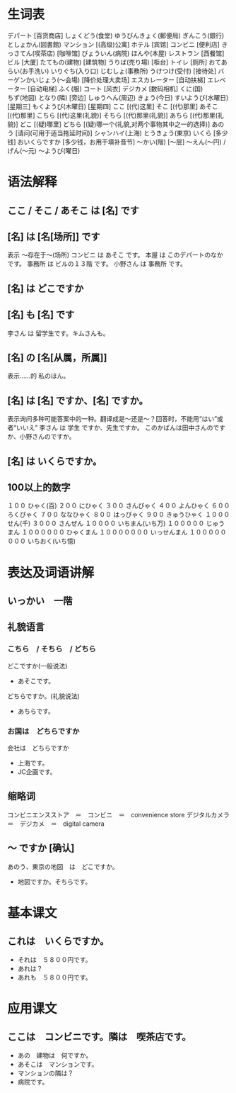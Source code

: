 # 生词表
デパート	[百货商店]
しょくどう(食堂)
ゆうびんきょく(郵便局)
ぎんこう(銀行)
としょかん(図書館)
マンション	[(高级)公寓]
ホテル		[宾馆]
コンビニ	[便利店]
きっさてん(喫茶店)	[咖啡馆]
びょういん(病院)
ほんや(本屋)
レストラン	[西餐馆]
ビル		[大厦]
たてもの(建物)	[建筑物]
うりば(売り場)	[柜台]
トイレ		[厕所]				おてあらい(お手洗い)
いりぐち(入り口)
じむしょ(事務所)
うけつけ(受付)	[接待处]
バーゲンかいじょう(〜会場)	[降价处理大卖场]
エスカレーター		[自动扶梯]	エレベーター		[自动电梯]
ふく(服)
コート			[风衣]
デジカメ		[数码相机]
くに(国)	
ちず(地図)
となり(隣)		[旁边]
しゅうへん(周辺)
きょう(今日)
すいようび(水曜日)	[星期三]
もくようび(木曜日)	[星期四]
ここ			[(代)这里]
そこ			[(代)那里]
あそこ			[(代)那里]
こちら			[(代)这里(礼貌)]
そちら			[(代)那里(礼貌)]
あちら			[(代)那里(礼貌)]
どこ			[(疑)哪里]
どちら			[(疑)哪一个(礼貌,对两个事物其中之一的选择)]
あのう			[请问(可用于适当拖延时间)]
シャンハイ(上海)
とうきょう(東京)
いくら			[多少钱]
おいくらですか 		[多少钱，お用于填补音节]
〜かい(階)		[～层]
〜えん(〜円) / げん(〜元)
～ようび(曜日)

# 语法解释
## ここ / そこ / あそこ は [名] です 
## [名] は [名[场所]] です
表示 ～存在于～(场所)
コンビニ は あそこ です。
本屋 は このデパートのなか です。
事務所 は ビルの１３階 です。
小野さん は 事務所 です。 
## [名] は どこですか
## [名] も [名] です
李さん は 留学生です。キムさんも。
## [名] の [名[从属，所属]]
表示……的
私のほん。
## [名] は [名] ですか、[名] ですか。
表示询问多种可能答案中的一种。翻译成是～还是～？回答时，不能用“はい”或者“いいえ”
李さん は 学生 ですか、先生ですか。
このかばんは田中さんのですか、小野さんのですか。
## [名] は いくらですか。
## 100以上的数字
１００ ひゃく(百)
２００ にひゃく
３００ さんびゃく
４００ よんひゃく
６００ ろくぴゃく
７００ ななひゃく
８００ はっぴゃく
９００ きゅうひゃく
１０００ せん(千)
３０００ さんぜん
１００００ いちまん(いち万)
１０００００ じゅうまん
１００００００ ひゃくまん
１０００００００ いっせんまん
１００００００００ いちおく(いち憶)

# 表达及词语讲解
## いっかい　一階
## 礼貌语言
### こちら　/ そちら　/ どちら
どこですか(一般说法)
- あそこです。

どちらですか。(礼貌说法)
- あちらです。

### お国は　どちらですか
会社は　どちらですか
- 上海です。
- JC企画です。

## 缩略词
コンビニエンスストア　＝　コンビニ　＝　convenience store
デジタルカメラ　＝　デジカメ　＝　digital camera

## ～ ですか [确认]
あのう、東京の地図　は　どこですか。
- 地図ですか。そちらです。

# 基本课文
## これは　いくらですか。
- それは　５８００円です。
- あれは？
- あれも　５８００円です。

# 应用课文
## ここは　コンビニです。隣は　喫茶店です。
- あの　建物は　何ですか。
- あそこは　マンションです。
- マンションの隣は？
- 病院です。























